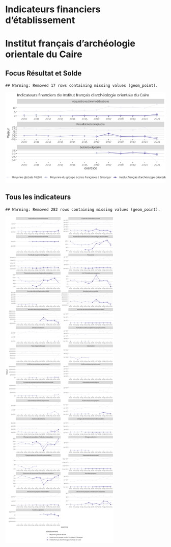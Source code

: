 Indicateurs financiers d’établissement
================

# Institut français d’archéologie orientale du Caire

## Focus Résultat et Solde

    ## Warning: Removed 17 rows containing missing values (geom_point).

![](institut_français_d_archéologie_orientale_du_caire_files/figure-gfm/etab.focus-1.png)<!-- -->

## Tous les indicateurs

    ## Warning: Removed 282 rows containing missing values (geom_point).

![](institut_français_d_archéologie_orientale_du_caire_files/figure-gfm/etab-1.png)<!-- -->
